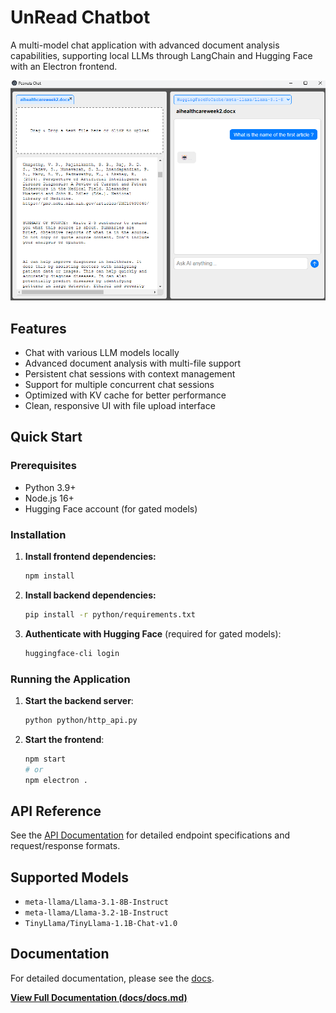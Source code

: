 # UnRead Chatbot

A multi-model chat application with advanced document analysis capabilities, supporting local LLMs through LangChain and Hugging Face with an Electron frontend.

![Chat Preview](./docs/assets/chat_preview_1.png)

## Features

- Chat with various LLM models locally
- Advanced document analysis with multi-file support
- Persistent chat sessions with context management
- Support for multiple concurrent chat sessions
- Optimized with KV cache for better performance
- Clean, responsive UI with file upload interface

## Quick Start

### Prerequisites
- Python 3.9+
- Node.js 16+
- Hugging Face account (for gated models)

### Installation

1. **Install frontend dependencies:**
   ```bash
   npm install
   ```

2. **Install backend dependencies:**
   ```bash
   pip install -r python/requirements.txt
   ```

3. **Authenticate with Hugging Face** (required for gated models):
   ```bash
   huggingface-cli login
   ```

### Running the Application

1. **Start the backend server**:
   ```bash
   python python/http_api.py
   ```

2. **Start the frontend**:
   ```bash
   npm start
   # or
   npm electron .
   ```

## API Reference

See the [API Documentation](./docs/docs.md#api-documentation) for detailed endpoint specifications and request/response formats.

## Supported Models

- `meta-llama/Llama-3.1-8B-Instruct`
- `meta-llama/Llama-3.2-1B-Instruct` 
- `TinyLlama/TinyLlama-1.1B-Chat-v1.0`

## Documentation

For detailed documentation, please see the [docs](./docs/docs.md).

[**View Full Documentation (docs/docs.md)**](./docs/docs.md)
